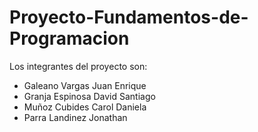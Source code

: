 # Proyecto-Fundamentos-de-Programacion

Los integrantes del proyecto son:
- Galeano Vargas Juan Enrique
- Granja Espinosa David Santiago
- Muñoz Cubides Carol Daniela 
- Parra Landinez Jonathan



